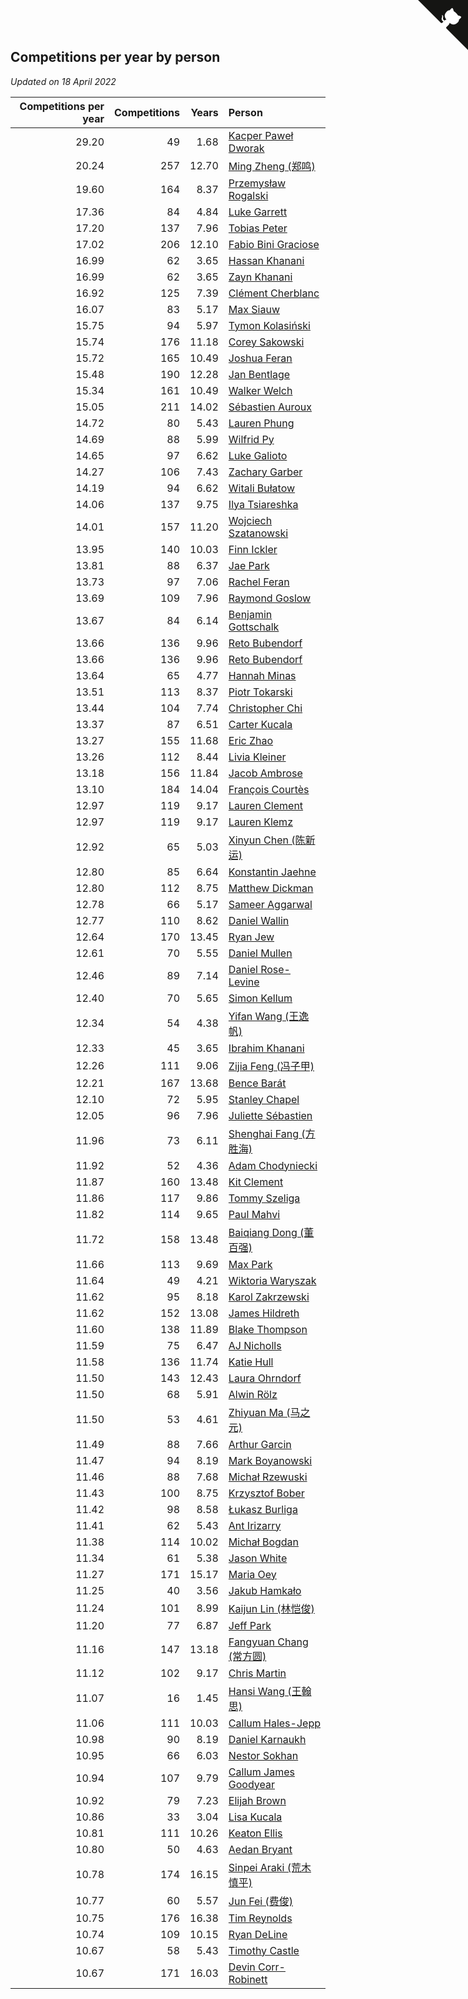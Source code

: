 ## Competitions per year by person

*Updated on 18 April 2022*

| Competitions per year | Competitions | Years | Person |
| ---: | ---: | ---: | :--- |
| 29.20 | 49 | 1.68 | [Kacper Paweł Dworak](https://www.worldcubeassociation.org/persons/2020DWOR01) |
| 20.24 | 257 | 12.70 | [Ming Zheng (郑鸣)](https://www.worldcubeassociation.org/persons/2009ZHEN11) |
| 19.60 | 164 | 8.37 | [Przemysław Rogalski](https://www.worldcubeassociation.org/persons/2013ROGA02) |
| 17.36 | 84 | 4.84 | [Luke Garrett](https://www.worldcubeassociation.org/persons/2017GARR05) |
| 17.20 | 137 | 7.96 | [Tobias Peter](https://www.worldcubeassociation.org/persons/2014PETE03) |
| 17.02 | 206 | 12.10 | [Fabio Bini Graciose](https://www.worldcubeassociation.org/persons/2010GRAC02) |
| 16.99 | 62 | 3.65 | [Hassan Khanani](https://www.worldcubeassociation.org/persons/2018KHAN26) |
| 16.99 | 62 | 3.65 | [Zayn Khanani](https://www.worldcubeassociation.org/persons/2018KHAN28) |
| 16.92 | 125 | 7.39 | [Clément Cherblanc](https://www.worldcubeassociation.org/persons/2014CHER05) |
| 16.07 | 83 | 5.17 | [Max Siauw](https://www.worldcubeassociation.org/persons/2017SIAU02) |
| 15.75 | 94 | 5.97 | [Tymon Kolasiński](https://www.worldcubeassociation.org/persons/2016KOLA02) |
| 15.74 | 176 | 11.18 | [Corey Sakowski](https://www.worldcubeassociation.org/persons/2011SAKO01) |
| 15.72 | 165 | 10.49 | [Joshua Feran](https://www.worldcubeassociation.org/persons/2011FERA01) |
| 15.48 | 190 | 12.28 | [Jan Bentlage](https://www.worldcubeassociation.org/persons/2010BENT01) |
| 15.34 | 161 | 10.49 | [Walker Welch](https://www.worldcubeassociation.org/persons/2011WELC01) |
| 15.05 | 211 | 14.02 | [Sébastien Auroux](https://www.worldcubeassociation.org/persons/2008AURO01) |
| 14.72 | 80 | 5.43 | [Lauren Phung](https://www.worldcubeassociation.org/persons/2016PHUN02) |
| 14.69 | 88 | 5.99 | [Wilfrid Py](https://www.worldcubeassociation.org/persons/2016PYWI01) |
| 14.65 | 97 | 6.62 | [Luke Galioto](https://www.worldcubeassociation.org/persons/2015GALI02) |
| 14.27 | 106 | 7.43 | [Zachary Garber](https://www.worldcubeassociation.org/persons/2014GARB01) |
| 14.19 | 94 | 6.62 | [Witali Bułatow](https://www.worldcubeassociation.org/persons/2015BUAT01) |
| 14.06 | 137 | 9.75 | [Ilya Tsiareshka](https://www.worldcubeassociation.org/persons/2012TERE01) |
| 14.01 | 157 | 11.20 | [Wojciech Szatanowski](https://www.worldcubeassociation.org/persons/2011SZAT01) |
| 13.95 | 140 | 10.03 | [Finn Ickler](https://www.worldcubeassociation.org/persons/2012ICKL01) |
| 13.81 | 88 | 6.37 | [Jae Park](https://www.worldcubeassociation.org/persons/2015PARK24) |
| 13.73 | 97 | 7.06 | [Rachel Feran](https://www.worldcubeassociation.org/persons/2015FERA01) |
| 13.69 | 109 | 7.96 | [Raymond Goslow](https://www.worldcubeassociation.org/persons/2014GOSL01) |
| 13.67 | 84 | 6.14 | [Benjamin Gottschalk](https://www.worldcubeassociation.org/persons/2016GOTT01) |
| 13.66 | 136 | 9.96 | [Reto Bubendorf](https://www.worldcubeassociation.org/persons/2012BUBE01) |
| 13.66 | 136 | 9.96 | [Reto Bubendorf](https://www.worldcubeassociation.org/persons/2012BUBE01) |
| 13.64 | 65 | 4.77 | [Hannah Minas](https://www.worldcubeassociation.org/persons/2017MINA04) |
| 13.51 | 113 | 8.37 | [Piotr Tokarski](https://www.worldcubeassociation.org/persons/2013TOKA01) |
| 13.44 | 104 | 7.74 | [Christopher Chi](https://www.worldcubeassociation.org/persons/2014CHIC01) |
| 13.37 | 87 | 6.51 | [Carter Kucala](https://www.worldcubeassociation.org/persons/2015KUCA01) |
| 13.27 | 155 | 11.68 | [Eric Zhao](https://www.worldcubeassociation.org/persons/2010ZHAO19) |
| 13.26 | 112 | 8.44 | [Livia Kleiner](https://www.worldcubeassociation.org/persons/2013KLEI03) |
| 13.18 | 156 | 11.84 | [Jacob Ambrose](https://www.worldcubeassociation.org/persons/2010AMBR01) |
| 13.10 | 184 | 14.04 | [François Courtès](https://www.worldcubeassociation.org/persons/2008COUR01) |
| 12.97 | 119 | 9.17 | [Lauren Clement](https://www.worldcubeassociation.org/persons/2013KLEM01) |
| 12.97 | 119 | 9.17 | [Lauren Klemz](https://www.worldcubeassociation.org/persons/2013KLEM01) |
| 12.92 | 65 | 5.03 | [Xinyun Chen (陈新运)](https://www.worldcubeassociation.org/persons/2017CHEN36) |
| 12.80 | 85 | 6.64 | [Konstantin Jaehne](https://www.worldcubeassociation.org/persons/2015JAEH01) |
| 12.80 | 112 | 8.75 | [Matthew Dickman](https://www.worldcubeassociation.org/persons/2013DICK01) |
| 12.78 | 66 | 5.17 | [Sameer Aggarwal](https://www.worldcubeassociation.org/persons/2017AGGA01) |
| 12.77 | 110 | 8.62 | [Daniel Wallin](https://www.worldcubeassociation.org/persons/2013WALL03) |
| 12.64 | 170 | 13.45 | [Ryan Jew](https://www.worldcubeassociation.org/persons/2008JEWR01) |
| 12.61 | 70 | 5.55 | [Daniel Mullen](https://www.worldcubeassociation.org/persons/2016MULL04) |
| 12.46 | 89 | 7.14 | [Daniel Rose-Levine](https://www.worldcubeassociation.org/persons/2015ROSE01) |
| 12.40 | 70 | 5.65 | [Simon Kellum](https://www.worldcubeassociation.org/persons/2016KELL12) |
| 12.34 | 54 | 4.38 | [Yifan Wang (王逸帆)](https://www.worldcubeassociation.org/persons/2017WANY29) |
| 12.33 | 45 | 3.65 | [Ibrahim Khanani](https://www.worldcubeassociation.org/persons/2018KHAN27) |
| 12.26 | 111 | 9.06 | [Zijia Feng (冯子甲)](https://www.worldcubeassociation.org/persons/2013FENG02) |
| 12.21 | 167 | 13.68 | [Bence Barát](https://www.worldcubeassociation.org/persons/2008BARA01) |
| 12.10 | 72 | 5.95 | [Stanley Chapel](https://www.worldcubeassociation.org/persons/2016CHAP04) |
| 12.05 | 96 | 7.96 | [Juliette Sébastien](https://www.worldcubeassociation.org/persons/2014SEBA01) |
| 11.96 | 73 | 6.11 | [Shenghai Fang (方胜海)](https://www.worldcubeassociation.org/persons/2016FANG01) |
| 11.92 | 52 | 4.36 | [Adam Chodyniecki](https://www.worldcubeassociation.org/persons/2017CHOD02) |
| 11.87 | 160 | 13.48 | [Kit Clement](https://www.worldcubeassociation.org/persons/2008CLEM01) |
| 11.86 | 117 | 9.86 | [Tommy Szeliga](https://www.worldcubeassociation.org/persons/2012SZEL01) |
| 11.82 | 114 | 9.65 | [Paul Mahvi](https://www.worldcubeassociation.org/persons/2012MAHV01) |
| 11.72 | 158 | 13.48 | [Baiqiang Dong (董百强)](https://www.worldcubeassociation.org/persons/2008DONG06) |
| 11.66 | 113 | 9.69 | [Max Park](https://www.worldcubeassociation.org/persons/2012PARK03) |
| 11.64 | 49 | 4.21 | [Wiktoria Waryszak](https://www.worldcubeassociation.org/persons/2018WARY01) |
| 11.62 | 95 | 8.18 | [Karol Zakrzewski](https://www.worldcubeassociation.org/persons/2014ZAKR01) |
| 11.62 | 152 | 13.08 | [James Hildreth](https://www.worldcubeassociation.org/persons/2009HILD01) |
| 11.60 | 138 | 11.89 | [Blake Thompson](https://www.worldcubeassociation.org/persons/2010THOM03) |
| 11.59 | 75 | 6.47 | [AJ Nicholls](https://www.worldcubeassociation.org/persons/2015NICH04) |
| 11.58 | 136 | 11.74 | [Katie Hull](https://www.worldcubeassociation.org/persons/2010HULL01) |
| 11.50 | 143 | 12.43 | [Laura Ohrndorf](https://www.worldcubeassociation.org/persons/2009OHRN01) |
| 11.50 | 68 | 5.91 | [Alwin Rölz](https://www.worldcubeassociation.org/persons/2016ROLZ01) |
| 11.50 | 53 | 4.61 | [Zhiyuan Ma (马之元)](https://www.worldcubeassociation.org/persons/2017MAZH04) |
| 11.49 | 88 | 7.66 | [Arthur Garcin](https://www.worldcubeassociation.org/persons/2014GARC27) |
| 11.47 | 94 | 8.19 | [Mark Boyanowski](https://www.worldcubeassociation.org/persons/2014BOYA01) |
| 11.46 | 88 | 7.68 | [Michał Rzewuski](https://www.worldcubeassociation.org/persons/2014RZEW01) |
| 11.43 | 100 | 8.75 | [Krzysztof Bober](https://www.worldcubeassociation.org/persons/2013BOBE01) |
| 11.42 | 98 | 8.58 | [Łukasz Burliga](https://www.worldcubeassociation.org/persons/2013BURL01) |
| 11.41 | 62 | 5.43 | [Ant Irizarry](https://www.worldcubeassociation.org/persons/2016IRIZ02) |
| 11.38 | 114 | 10.02 | [Michał Bogdan](https://www.worldcubeassociation.org/persons/2012BOGD01) |
| 11.34 | 61 | 5.38 | [Jason White](https://www.worldcubeassociation.org/persons/2016WHIT16) |
| 11.27 | 171 | 15.17 | [Maria Oey](https://www.worldcubeassociation.org/persons/2007OEYM01) |
| 11.25 | 40 | 3.56 | [Jakub Hamkało](https://www.worldcubeassociation.org/persons/2018HAMK01) |
| 11.24 | 101 | 8.99 | [Kaijun Lin (林恺俊)](https://www.worldcubeassociation.org/persons/2013LINK01) |
| 11.20 | 77 | 6.87 | [Jeff Park](https://www.worldcubeassociation.org/persons/2015PARK08) |
| 11.16 | 147 | 13.18 | [Fangyuan Chang (常方圆)](https://www.worldcubeassociation.org/persons/2009CHAN04) |
| 11.12 | 102 | 9.17 | [Chris Martin](https://www.worldcubeassociation.org/persons/2013MART03) |
| 11.07 | 16 | 1.45 | [Hansi Wang (王翰思)](https://www.worldcubeassociation.org/persons/2020WANG19) |
| 11.06 | 111 | 10.03 | [Callum Hales-Jepp](https://www.worldcubeassociation.org/persons/2012HALE01) |
| 10.98 | 90 | 8.19 | [Daniel Karnaukh](https://www.worldcubeassociation.org/persons/2014KARN02) |
| 10.95 | 66 | 6.03 | [Nestor Sokhan](https://www.worldcubeassociation.org/persons/2016SOKH01) |
| 10.94 | 107 | 9.79 | [Callum James Goodyear](https://www.worldcubeassociation.org/persons/2012GOOD02) |
| 10.92 | 79 | 7.23 | [Elijah Brown](https://www.worldcubeassociation.org/persons/2015BROW03) |
| 10.86 | 33 | 3.04 | [Lisa Kucala](https://www.worldcubeassociation.org/persons/2019KUCA01) |
| 10.81 | 111 | 10.26 | [Keaton Ellis](https://www.worldcubeassociation.org/persons/2012ELLI01) |
| 10.80 | 50 | 4.63 | [Aedan Bryant](https://www.worldcubeassociation.org/persons/2017BRYA06) |
| 10.78 | 174 | 16.15 | [Sinpei Araki (荒木慎平)](https://www.worldcubeassociation.org/persons/2006ARAK01) |
| 10.77 | 60 | 5.57 | [Jun Fei (费俊)](https://www.worldcubeassociation.org/persons/2016FEIJ02) |
| 10.75 | 176 | 16.38 | [Tim Reynolds](https://www.worldcubeassociation.org/persons/2005REYN01) |
| 10.74 | 109 | 10.15 | [Ryan DeLine](https://www.worldcubeassociation.org/persons/2012DELI01) |
| 10.67 | 58 | 5.43 | [Timothy Castle](https://www.worldcubeassociation.org/persons/2016CAST48) |
| 10.67 | 171 | 16.03 | [Devin Corr-Robinett](https://www.worldcubeassociation.org/persons/2006CORR01) |


<a href="https://github.com/jonatanklosko/wca_statistics" class="github-corner" aria-label="View source on Github"><svg width="80" height="80" viewBox="0 0 250 250" style="fill:#151513; color:#fff; position: absolute; top: 0; border: 0; right: 0;" aria-hidden="true"><path d="M0,0 L115,115 L130,115 L142,142 L250,250 L250,0 Z"></path><path d="M128.3,109.0 C113.8,99.7 119.0,89.6 119.0,89.6 C122.0,82.7 120.5,78.6 120.5,78.6 C119.2,72.0 123.4,76.3 123.4,76.3 C127.3,80.9 125.5,87.3 125.5,87.3 C122.9,97.6 130.6,101.9 134.4,103.2" fill="currentColor" style="transform-origin: 130px 106px;" class="octo-arm"></path><path d="M115.0,115.0 C114.9,115.1 118.7,116.5 119.8,115.4 L133.7,101.6 C136.9,99.2 139.9,98.4 142.2,98.6 C133.8,88.0 127.5,74.4 143.8,58.0 C148.5,53.4 154.0,51.2 159.7,51.0 C160.3,49.4 163.2,43.6 171.4,40.1 C171.4,40.1 176.1,42.5 178.8,56.2 C183.1,58.6 187.2,61.8 190.9,65.4 C194.5,69.0 197.7,73.2 200.1,77.6 C213.8,80.2 216.3,84.9 216.3,84.9 C212.7,93.1 206.9,96.0 205.4,96.6 C205.1,102.4 203.0,107.8 198.3,112.5 C181.9,128.9 168.3,122.5 157.7,114.1 C157.9,116.9 156.7,120.9 152.7,124.9 L141.0,136.5 C139.8,137.7 141.6,141.9 141.8,141.8 Z" fill="currentColor" class="octo-body"></path></svg></a><style>.github-corner:hover .octo-arm{animation:octocat-wave 560ms ease-in-out}@keyframes octocat-wave{0%,100%{transform:rotate(0)}20%,60%{transform:rotate(-25deg)}40%,80%{transform:rotate(10deg)}}@media (max-width:500px){.github-corner:hover .octo-arm{animation:none}.github-corner .octo-arm{animation:octocat-wave 560ms ease-in-out}}</style>
